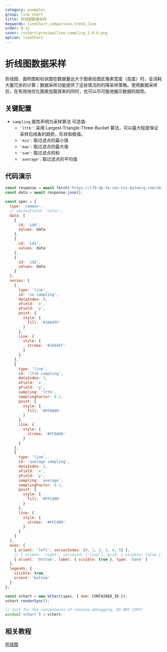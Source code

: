 ```yaml
---
category: examples
group: line chart
title: 折线图数据采样
keywords: lineChart,comparison,trend,line
order: 0-12
cover: /vchart/preview/line-sampling_1.6.0.png
option: lineChart
---
```


# 折线图数据采样

折线图、面积图和柱状图在数据量远大于图表绘图区像素宽度（高度）时，会消耗大量冗余的计算；数据采样功能提供了这些情况的的降采样策略。使用数据采样后，在有效地优化图表加载效率的同时，也可以尽可能地展示数据的趋势。

## 关键配置

- `sampling` 属性声明为采样算法
  可选值:
  - `'lttb'`: 采用 Largest-Triangle-Three-Bucket 算法，可以最大程度保证采样后线条的趋势，形状和极值。
  - `'min'`: 取过滤点的最小值
  - `'max'`: 取过滤点的最大值
  - `'sum'`: 取过滤点的和
  - `'average'`: 取过滤点的平均值

## 代码演示

```javascript livedemo
const response = await fetch('https://lf9-dp-fe-cms-tos.byteorg.com/obj/bit-cloud/overlap-data.json');
const data = await response.json();

const spec = {
  type: 'common',
  // seriesField: 'color',
  data: [
    {
      id: 'id0',
      values: data
    },
    {
      id: 'id1',
      values: data
    },
    {
      id: 'id2',
      values: data
    }
  ],
  series: [
    {
      type: 'line',
      id: 'no sampling',
      dataIndex: 0,
      xField: 'x',
      yField: 'y',
      point: {
        style: {
          fill: '#1664FF'
        }
      },
      line: {
        style: {
          stroke: '#1664FF'
        }
      }
    },
    {
      type: 'line',
      id: 'lttb sampling',
      dataIndex: 1,
      xField: 'x',
      yField: 'y',
      sampling: 'lttb',
      samplingFactor: 0.1,
      point: {
        style: {
          fill: '#FF8A00'
        }
      },
      line: {
        style: {
          stroke: '#FF8A00'
        }
      }
    },
    {
      type: 'line',
      id: 'average sampling',
      dataIndex: 2,
      xField: 'x',
      yField: 'y',
      sampling: 'average',
      samplingFactor: 0.1,
      point: {
        style: {
          fill: '#FFC400'
        }
      },
      line: {
        style: {
          stroke: '#FFC400'
        }
      }
    }
  ],
  axes: [
    { orient: 'left', seriesIndex: [0, 1, 2, 3, 4, 5] },
    // { orient: 'right', seriesId: ['line'], grid: { visible: false } },
    { orient: 'bottom', label: { visible: true }, type: 'band' }
  ],
  legends: {
    visible: true,
    orient: 'bottom'
  }
};

const vchart = new VChart(spec, { dom: CONTAINER_ID });
vchart.renderSync();

// Just for the convenience of console debugging, DO NOT COPY!
window['vchart'] = vchart;
```

## 相关教程

[折线图](link)
